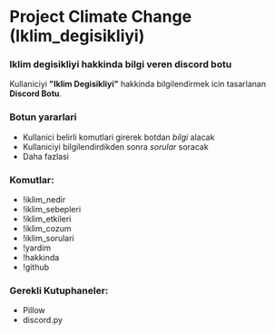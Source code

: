 # Project Climate Change (Iklim_degisikliyi)

### Iklim degisikliyi hakkinda bilgi veren discord botu

Kullaniciyi **"Iklim Degisikliyi"** hakkinda bilgilendirmek icin tasarlanan **Discord Botu**.

### Botun yararlari
- Kullanici belirli komutlari girerek botdan *bilgi* alacak
- Kullaniciyi bilgilendirdikden sonra *sorular* soracak
- Daha fazlasi

### Komutlar:
- !iklim_nedir
- !iklim_sebepleri
- !iklim_etkileri
- !iklim_cozum
- !iklim_sorulari
- !yardim
- !hakkinda
- !github

### Gerekli Kutuphaneler:
- Pillow
- discord.py
